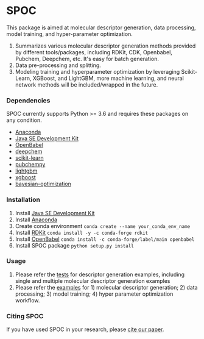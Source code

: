 # SPOC

This package is aimed at molecular descriptor generation, data processing, model training, and hyper-parameter optimization.
1. Summarizes various molecular descriptor generation methods provided by different tools/packages, including RDKit, CDK, Openbabel, Pubchem, Deepchem, etc. It's easy for batch generation.
2. Data pre-processing and splitting.
3. Modeling training and hyperparameter optimization by leveraging Scikit-Learn, XGBoost, and LightGBM, more machine learning, and neural network methods will be included/wrapped in the future.
 
### Dependencies

SPOC currently supports Python >= 3.6 and requires these packages on any condition.

 - [Anaconda](https://www.anaconda.com/)  
 - [Java SE Development Kit](https://www.oracle.com) 
 - [OpenBabel](http://openbabel.org)        
 - [deepchem](https://github.com/deepchem/deepchem)
 - [scikit-learn](https://scikit-learn.org)
 - [pubchempy](https://github.com/mcs07/PubChemPy)
 - [lightgbm](https://github.com/microsoft/LightGBM)
 -  [xgboost](https://github.com/dmlc/xgboost)
 - [bayesian-optimization](https://github.com/fmfn/BayesianOptimization)

### Installation

1. Install [Java SE Development Kit](https://www.oracle.com)
2. Install [Anaconda](https://www.anaconda.com/) 
3. Create conda environment `conda create --name your_conda_env_name`
4. Install [RDKit](https://www.rdkit.org/) `conda install -y -c conda-forge rdkit`
5. Install [OpenBabel](http://openbabel.org) `conda install -c conda-forge/label/main openbabel`
6. Install SPOC package `python setup.py install`

### Usage

1. Please refer the [tests](./tests) for descriptor generation examples, including single and multiple molecular descriptor generation examples
2. Please refer the [examples](./examples) for 1) molecular descriptor generation; 2) data processing; 3) model training; 4) hyper parameter optimization workflow.

### Citing SPOC

If you have used SPOC in your research, please [cite our paper](www.blank.com).